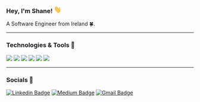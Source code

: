 ### Hey, I'm Shane! <img src="https://raw.githubusercontent.com/ShaneNolan/ShaneNolan/main/wave.gif" width="20px" height=20px>
A Software Engineer from Ireland 🍀.
<hr>

### Technologies & Tools 🔧

![](https://img.shields.io/badge/Editor-VS_Code-informational?style=flat&logo=visual-studio-code&logoColor=white&color=2bbc8a)
![](https://img.shields.io/badge/Code-Python_3-informational?style=flat&logo=python&logoColor=white&color=2bbc8a)
![](https://img.shields.io/badge/Tools-Docker-informational?style=flat&logo=docker&logoColor=white&color=2bbc8a)
![](https://img.shields.io/badge/Tools-Kubernetes-informational?style=flat&logo=kubernetes&logoColor=white&color=2bbc8a)
![](https://img.shields.io/badge/Tools-Terraform-informational?style=flat&logo=terraform&logoColor=white&color=2bbc8a)
![](https://img.shields.io/badge/Cloud-Amazon_Web_Services-informational?style=flat&logo=AmazonAWS&logoColor=white&color=2bbc8a)

<hr>

### Socials 📣

[![Linkedin Badge](https://img.shields.io/badge/-shanenullain-blue?style=flat-square&logo=Linkedin&logoColor=white&link=https://www.linkedin.com/in/shanenullain/)](https://www.linkedin.com/in/shanenullain/) [![Medium Badge](https://img.shields.io/badge/-@shanenullain-white?style=flat-square&labelColor=000000&logo=Medium&link=https://medium.com/@shanenullain/)](https://medium.com/@shanenullain)
[![Gmail Badge](https://img.shields.io/badge/-shanenullain@gmail.com-c14438?style=flat-square&logo=Gmail&logoColor=white&link=mailto:shanenullain@gmail.com)](mailto:shanenullain@gmail.com)

<!--
**ShaneNolan/ShaneNolan** is a ✨ _special_ ✨ repository because its `README.md` (this file) appears on your GitHub profile.

Here are some ideas to get you started:

- 🔭 I’m currently working on ...
- 🌱 I’m currently learning ...
- 👯 I’m looking to collaborate on ...
- 🤔 I’m looking for help with ...
- 💬 Ask me about ...
- 📫 How to reach me: ...
- 😄 Pronouns: ...
- ⚡ Fun fact: ...
-->
